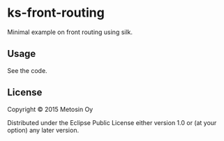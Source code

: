 # ks-front-routing

Minimal example on front routing using silk.

## Usage

See the code.

## License

Copyright © 2015 Metosin Oy

Distributed under the Eclipse Public License either version 1.0 or (at
your option) any later version.
